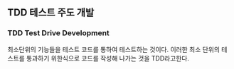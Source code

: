 ## TDD 테스트 주도 개발

### TDD Test Drive Development

최소단위의 기능들을 테스트 코드를 통하여 테스트하는 것이다. 이러한 최소 단위의 테스트를 통과하기 위한식으로 코드를 작성해 나가는 것을 TDD라고한다.